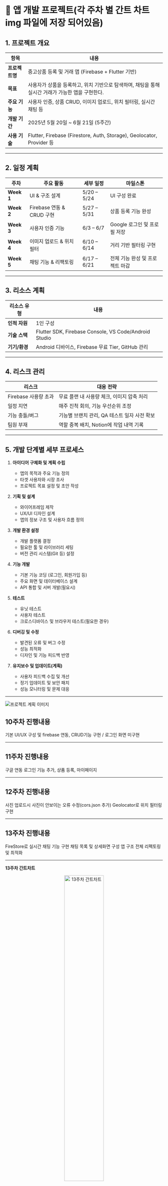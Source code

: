 # 📄 앱 개발 프로젝트(각 주차 별 간트 차트 img 파일에 저장 되어있음)

## 1. 프로젝트 개요

| 항목 | 내용 |
|------|------|
| **프로젝트명** | 중고상품 등록 및 거래 앱 (Firebase + Flutter 기반) |
| **목표** | 사용자가 상품을 등록하고, 위치 기반으로 탐색하며, 채팅을 통해 실시간 거래가 가능한 앱을 구현한다. |
| **주요 기능** | 사용자 인증, 상품 CRUD, 이미지 업로드, 위치 필터링, 실시간 채팅 등 |
| **개발 기간** | 2025년 5월 20일 ~ 6월 21일 (5주간) |
| **사용 기술** | Flutter, Firebase (Firestore, Auth, Storage), Geolocator, Provider 등 |

---

## 2. 일정 계획

| 주차 | 주요 활동 | 세부 일정 | 마일스톤 |
|------|-----------|-----------|----------|
| **Week 1** | UI & 구조 설계 | 5/20 – 5/24 | UI 구성 완료 |
| **Week 2** | Firebase 연동 & CRUD 구현 | 5/27 – 5/31 | 상품 등록 기능 완성 |
| **Week 3** | 사용자 인증 기능 | 6/3 – 6/7 | Google 로그인 및 프로필 저장 |
| **Week 4** | 이미지 업로드 & 위치 필터 | 6/10 – 6/14 | 거리 기반 필터링 구현 |
| **Week 5** | 채팅 기능 & 리팩토링 | 6/17 – 6/21 | 전체 기능 완성 및 프로젝트 마감 |

---

## 3. 리소스 계획

| 리소스 유형 | 내용 |
|-------------|------|
| **인적 자원** | 1인 구성 |
| **기술 스택** | Flutter SDK, Firebase Console, VS Code/Android Studio |
| **기기/환경** | Android 디바이스, Firebase 무료 Tier, GitHub 관리 |

---

## 4. 리스크 관리

| 리스크 | 대응 전략 |
|--------|------------|
| Firebase 사용량 초과 | 무료 플랜 내 사용량 체크, 이미지 압축 처리 |
| 일정 지연 | 매주 진척 회의, 기능 우선순위 조정 |
| 기능 충돌/버그 | 기능별 브랜치 관리, QA 테스트 일자 사전 확보 |
| 팀원 부재 | 역할 중복 배치, Notion에 작업 내역 기록 |

---

## 5. 개발 단계별 세부 프로세스

1. **아이디어 구체화 및 계획 수립**  
   - 앱의 목적과 주요 기능 정의  
   - 타겟 사용자와 시장 조사  
   - 프로젝트 목표 설정 및 초안 작성  

2. **기획 및 설계**  
   - 와이어프레임 제작  
   - UX/UI 디자인 설계  
   - 앱의 정보 구조 및 사용자 흐름 정의  

3. **개발 환경 설정**  
   - 개발 플랫폼 결정  
   - 필요한 툴 및 라이브러리 세팅  
   - 버전 관리 시스템(Git 등) 설정  

4. **기능 개발**  
   - 기본 기능 코딩 (로그인, 회원가입 등)  
   - 주요 화면 및 데이터베이스 설계  
   - API 통합 및 서버 개발(필요시)  

5. **테스트**  
   - 유닛 테스트  
   - 사용자 테스트  
   - 크로스디바이스 및 브라우저 테스트(필요한 경우)  

6. **디버깅 및 수정**  
   - 발견된 오류 및 버그 수정  
   - 성능 최적화  
   - 디자인 및 기능 피드백 반영  

7. **유지보수 및 업데이트(계획)**  
   - 사용자 피드백 수집 및 개선  
   - 정기 업데이트 및 보안 패치  
   - 성능 모니터링 및 문제 대응  

---

![프로젝트 계획 이미지](https://raw.githubusercontent.com/damuljang1547/flutterwork/main/2nd_Market_Project/Project_Plan.png)


## 10주차 진행내용

기본 UI/UX 구성 및 firebase 연동, CRUD기능 구현 / 로그인 화면 미구현

---

## 11주차 진행내용

구글 연동 로그인 기능 추가, 상품 등록, 마이페이지

---

## 12주차 진행내용

사진 업로드시 사진이 안보이는 오류 수정(cors.json 추가)
Geolocator로 위치 필터링 구현

---

## 13주차 진행내용

FireStore로 실시간 채팅 기능 구현
채팅 목록 및 상세화면 구성
앱 구조 전체 리펙토링 및 최적화

---

**13주차 간트차트**  
<div align="center">
  <img src="https://raw.githubusercontent.com/damuljang1547/flutterwork/main/2nd_Market_Project/13주차/img/week13_gantt.png" alt="13주차 간트차트" style="width: 50%;">
</div>

---

**13주차 폴더 구조(12주차 cors.json 파일 추가/13주차 chat_room_screen.dart, chat_utils.dart 추가)**  
<div align="center">
  <img src="https://raw.githubusercontent.com/damuljang1547/flutterwork/main/2nd_Market_Project/10주차/img/week10_folder1.png" alt="12주차 폴더 구조" style="width: 50%;">
  <br>
  <img src="https://raw.githubusercontent.com/damuljang1547/flutterwork/main/2nd_Market_Project/12주차/img/week12_folder.png" alt="12주차 폴더 구조" style="width: 50%;">
  <br>
  <img src="https://raw.githubusercontent.com/damuljang1547/flutterwork/main/2nd_Market_Project/13주차/img/week13_folder.png" alt="13주차 폴더 구조" style="width: 50%;">
</div>

---

**10주차 메인 홈화면**  
<div align="center">
  <img src="https://raw.githubusercontent.com/damuljang1547/flutterwork/main/2nd_Market_Project/10주차/img/week10_main.png" alt="12주차 메인 홈화면" style="width: 50%;">
</div>


**12주차 메인 홈화면(사진 미출력 오류 수정)**  
<div align="center">
  <img src="https://raw.githubusercontent.com/damuljang1547/flutterwork/main/2nd_Market_Project/12주차/img/week12_main.png" alt="12주차 메인 홈화면" style="width: 50%;">
</div>

**13주차 메인 홈화면(좌표 추가)**
<div align="center">
  <img src="https://raw.githubusercontent.com/damuljang1547/flutterwork/main/2nd_Market_Project/13주차/img/week13_main1.png" alt="13주차 메인 홈화면" style="width: 50%;">
<br>
<div align="center">
  <img src="https://raw.githubusercontent.com/damuljang1547/flutterwork/main/2nd_Market_Project/13주차/img/week13_main2.png" alt="13주차 메인 홈화면" style="width: 50%;">
</div>

---

**10주차 채팅 화면**  
<div align="center">
  <img src="https://raw.githubusercontent.com/damuljang1547/flutterwork/main/2nd_Market_Project/10주차/img/week10_chat.png" alt="12주차 채팅 화면" style="width: 50%;">
</div>

**13주차 채팅 화면(채팅방 분리, 상대방 이름 표시)**
<div align="center">
  <img src="https://raw.githubusercontent.com/damuljang1547/flutterwork/main/2nd_Market_Project/13주차/img/week13_chat1.png" alt="13주차 채팅 화면" style="width: 50%;">
<br>
<div align="center">
  <img src="https://raw.githubusercontent.com/damuljang1547/flutterwork/main/2nd_Market_Project/13주차/img/week13_chat2.png" alt="13주차 채팅 화면" style="width: 50%;">
</div>


---

**10주차 상품 등록화면**  
<div align="center">
  <img src="https://raw.githubusercontent.com/damuljang1547/flutterwork/main/2nd_Market_Project/10주차/img/week10_upload.png" alt="12주차 상품 등록화면1" style="width: 50%;">
  <br>
  <img src="https://raw.githubusercontent.com/damuljang1547/flutterwork/main/2nd_Market_Project/11주차/img/week11_upload1.png" alt="12주차 상품 등록화면2" style="width: 50%;">
</div>

**12주차 상품 등록화면(사진 미출력 오류 수정)**  
<div align="center">
  <img src="https://raw.githubusercontent.com/damuljang1547/flutterwork/main/2nd_Market_Project/12주차/img/week12_upload.png" alt="12주차 상품 등록화면1" style="width: 50%;">
</div>

**13주차 상품 등록화면(채팅 시작 버튼 추가)**  
<div align="center">
  <img src="https://raw.githubusercontent.com/damuljang1547/flutterwork/main/2nd_Market_Project/13주차/img/week13_detail.png" alt="13주차 상품 등록화면1" style="width: 50%;">
</div>

---

**10주차 상품 수정화면**
![10주차](https://raw.githubusercontent.com/damuljang1547/flutterwork/main/2nd_Market_Project/10주차/img/week10_edit.png)

---

**11주차 로그인화면(구글 연동 로그인 기능 추가)**  
<div align="center">
  <img src="https://raw.githubusercontent.com/damuljang1547/flutterwork/main/2nd_Market_Project/11주차/img/week11_log1.png" alt="12주차 로그인화면1" style="width: 50%;">
  <br>
  <img src="https://raw.githubusercontent.com/damuljang1547/flutterwork/main/2nd_Market_Project/11주차/img/week11_log2.png" alt="12주차 로그인화면2" style="width: 50%;">
</div>

---

**11주차 마이페이지화면**  
<div align="center">
  <img src="https://raw.githubusercontent.com/damuljang1547/flutterwork/main/2nd_Market_Project/11주차/img/week11_mypage.png" alt="12주차 마이페이지" style="width: 50%;">
</div>

**12주차 마이페이지화면(사진 미출력 오류 수정)** 
<div align="center">
  <img src="https://raw.githubusercontent.com/damuljang1547/flutterwork/main/2nd_Market_Project/12주차/img/week12_mypage.png" alt="12주차 마이페이지" style="width: 50%;">
</div>
